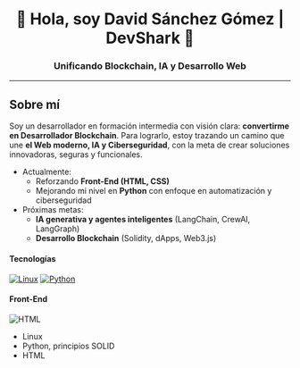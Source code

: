 <!--
**DSG-DevShark/DSG-DevShark** is a ✨ _special_ ✨ repository because its `README.md` (this file) appears on your GitHub profile.

Here are some ideas to get you started:

- 🔭 I’m currently working on ...
- 🌱 I’m currently learning ...
- 👯 I’m looking to collaborate on ...
- 🤔 I’m looking for help with ...
- 💬 Ask me about ...
- 📫 How to reach me: ...
- 😄 Pronouns: ...
- ⚡ Fun fact: ...
-->

<h1 align="center">👋 Hola, soy David Sánchez Gómez | DevShark 🦈</h1>
<h3 align="center">Unificando Blockchain, IA y Desarrollo Web</h3>

---

## Sobre mí
Soy un desarrollador en formación intermedia con visión clara: **convertirme en Desarrollador Blockchain**.
Para lograrlo, estoy trazando un camino que une **el Web moderno, IA y Ciberseguridad**, con la meta de crear soluciones innovadoras, seguras y funcionales.

- Actualmente:
    - Reforzando **Front-End (HTML, CSS)**  
    - Mejorando mi nivel en **Python** con enfoque en automatización y ciberseguridad
- Próximas metas:
    - **IA generativa y agentes inteligentes** (LangChain, CrewAI, LangGraph)
    - **Desarrollo Blockchain** (Solidity, dApps, Web3.js)

#### Tecnologías

[![Linux](https://img.shields.io/badge/Linux-FCC624?style=for-the-badge&logo=linux&logoColor=FFFFFF&labelColor=5d5875)]() [![Python](https://img.shields.io/badge/Python-3776AB?style=for-the-badge&logo=python&logoColor=FFFFFF&labelColor=5d5875)]()

#### Front-End

![HTML](https://img.shields.io/badge/HTML-E34F26?style=for-the-badge&logo=html5&logoColor=FFFFFF&labelColor=5d5875)

- Linux
- Python, principios SOLID
- HTML
